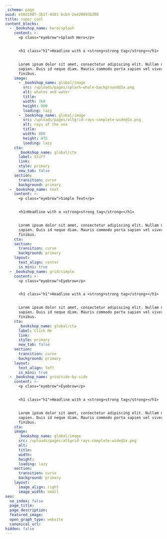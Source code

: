 ```yaml
---
_schema: page
uuid: e50d108f-3b1f-4161-bcb3-2ee20093b208
title: super cool
content_blocks:
  - _bookshop_name: hero/splash
    content: >-
      <p class="eyebrow">Splash Hero</p>


      <h1 class="h1">Headline with a <strong>strong tag</strong></h1>


      Lorem ipsum dolor sit amet, consectetur adipiscing elit. Nullam non tellus
      sapien. Duis id neque diam. Mauris commodo porta sapien vel viverra. Sed
      finibus.
    image:
      - _bookshop_name: global/image
        src: /uploads/pages/splash-whale-background@2x.png
        alt: whales and water
        title:
        width: 768
        height: 900
        loading: lazy
      - _bookshop_name: global/image
        src: /uploads/pages/altgrid-rays-complete-wide@2x.png
        alt: rays of the sea
        title:
        width: 800
        height: 875
        loading: lazy
    cta:
      _bookshop_name: global/cta
      label: Stuff
      link:
      style: primary
      new_tab: false
    section:
      transition: curve
      background: primary
  - _bookshop_name: text
    content: >-
      <p class="eyebrow">Simple Text</p>


      <h1>Headline with a <strong>strong tag</strong></h1>


      Lorem ipsum dolor sit amet, consectetur adipiscing elit. Nullam non tellus
      sapien. Duis id neque diam. Mauris commodo porta sapien vel viverra. Sed
      finibus.
    cta:
    section:
      transition: curve
      background: primary
    layout:
      text_align: center
      is_mini: true
  - _bookshop_name: grid/simple
    content: >-
      <p class="eyebrow">Eyebrow</p>


      <h1 class="h1">Headline with a <strong>strong tag</strong></h1>


      Lorem ipsum dolor sit amet, consectetur adipiscing elit. Nullam non tellus
      sapien. Duis id neque diam. Mauris commodo porta sapien vel viverra. Sed
      finibus.
    cta:
      _bookshop_name: global/cta
      label: Click Me
      link:
      style: primary
      new_tab: false
    section:
      transition: curve
      background: primary
    layout:
      text_align: left
      is_mini: true
  - _bookshop_name: grid/side-by-side
    content: >-
      <p class="eyebrow">Eyebrow</p>


      <h1 class="h1">Headline with a <strong>strong tag</strong></h1>


      Lorem ipsum dolor sit amet, consectetur adipiscing elit. Nullam non tellus
      sapien. Duis id neque diam. Mauris commodo porta sapien vel viverra. Sed
      finibus.
    cta:
    image:
      _bookshop_name: global/image
      src: /uploads/pages/altgrid-rays-complete-wide@2x.png
      alt:
      title:
      width:
      height:
      loading: lazy
    section:
      transition: curve
      background: primary
    layout:
      image_align: right
      image_width: small
seo:
  no_index: false
  page_title:
  page_description:
  featured_image:
  open_graph_type: website
  canonical_url:
hidden: false
---
```

